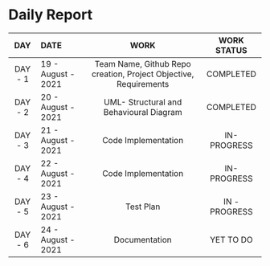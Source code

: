 # Daily Report

| DAY | DATE | WORK | WORK STATUS |
| :-----: |:--------------------|:-----------------------------------------------------------------:|:---------------:|
| DAY - 1 | 19 - August - 2021 | Team Name, Github Repo creation, Project Objective, Requirements | COMPLETED |
| DAY - 2 | 20 - August - 2021 | UML- Structural and Behavioural Diagram | COMPLETED |
| DAY - 3 | 21 - August - 2021 | Code Implementation | IN-PROGRESS |
| DAY - 4 | 22 - August - 2021 | Code Implementation | IN-PROGRESS |
| DAY - 5 | 23 - August - 2021 | Test Plan | IN - PROGRESS |
| DAY - 6 | 24 - August - 2021 | Documentation | YET TO DO |
